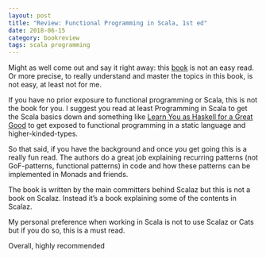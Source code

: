 ```yaml
---
layout: post
title: "Review: Functional Programming in Scala, 1st ed"
date: 2018-06-15
category: bookreview
tags: scala programming
---
```


Might as well come out and say it right away:  this [book](https://www.amazon.com/Functional-Programming-Scala-Paul-Chiusano/dp/1617290653) is not an easy read. Or more precise, to really understand and master the topics in this book, is not easy, at least not for me.

If you have no prior exposure to functional programming or Scala, this is not the book for you. I suggest you read at least Programming in Scala to get the Scala basics down and something like [Learn You as Haskell for a Great Good](http://learnyouahaskell.com/) to get exposed to functional programming in a static language and higher-kinded-types.

So that said, if you have the background and once you get going this is a really fun read. The authors do a great job explaining recurring patterns (not GoF-patterns, functional patterns) in code and how these patterns can be implemented in Monads and friends.

The book is written by the main committers behind Scalaz but this is not a book on Scalaz. Instead it’s a book explaining some of the contents in Scalaz.

My personal preference when working in Scala is not to use Scalaz or Cats but if you do so, this is a must read.

Overall, highly recommended
